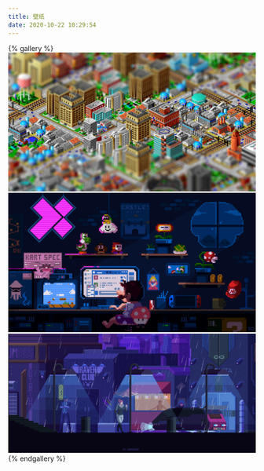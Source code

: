 ```yaml
---
title: 壁纸
date: 2020-10-22 10:29:54
---
```


{% gallery %}
![](bg_1.jpg)
![](bg_2.jpg)
![](bg_3.png)
{% endgallery %}